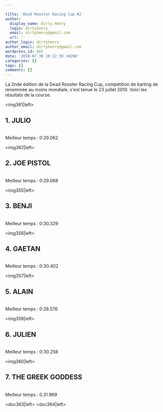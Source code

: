```yaml
---

title: 'Dead Rooster Racing Cup #2'
author:
  display_name: Dirty Henry
  login: dirtyhenry
  email: dirtyhenry@gmail.com
  url: ''
author_login: dirtyhenry
author_email: dirtyhenry@gmail.com
wordpress_id: 665
date: '2010-07-30 10:22:39 +0200'
categories: []
tags: []
comments: []
---
```

La 2nde édition de la Dead Rooster Racing Cup, compétition de karting de renommée au moins mondiale, s'est tenue le 23 juillet 2010. Voici les résultats de la course.

<img361|left> <h2>1. JULIO</h2><br />Meilleur temps : 0:29.062
<div style="clear: both"></div>

<img362|left> <h2>2. JOE PISTOL</h2><br />Meilleur temps : 0:29.068
<div style="clear: both"></div>

<img355|left> <h2>3. BENJI</h2><br />Meilleur temps : 0:30.329
<div style="clear: both"></div>

<img356|left> <h2>4. GAETAN</h2><br />Meilleur temps : 0:30.402
<div style="clear: both"></div>

<img357|left> <h2>5. ALAIN</h2><br />Meilleur temps : 0:28.576
<div style="clear: both"></div>

<img358|left> <h2>6. JULIEN</h2><br />Meilleur temps : 0:30.258
<div style="clear: both"></div>

<img360|left> <h2>7. THE GREEK GODDESS</h2><br />Meilleur temps : 0.31.969
<div style="clear: both"></div>

<doc363|left> <doc364|left>
